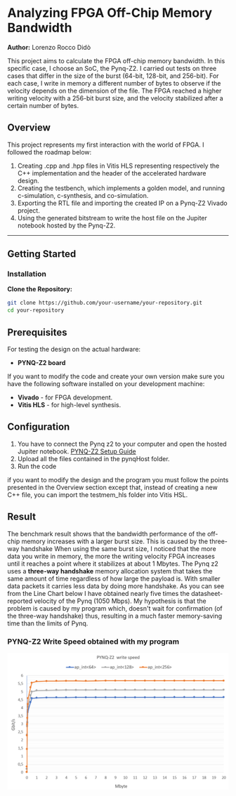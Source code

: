 # Analyzing FPGA Off-Chip Memory Bandwidth

**Author:** Lorenzo Rocco Didò  

This project aims to calculate the FPGA off-chip memory bandwidth. In this specific case, I choose an SoC, the Pynq-Z2. I carried out tests on three cases that differ in the size of the burst (64-bit, 128-bit, and 256-bit). For each case, I write in memory a different number of bytes to observe if the velocity depends on the dimension of the file. The FPGA reached a higher writing velocity with a 256-bit burst size, and the velocity stabilized after a certain number of bytes.

## Overview

This project represents my first interaction with the world of FPGA. I followed the roadmap below:

1. Creating .cpp and .hpp files in Vitis HLS representing respectively the C++ implementation and the header of the accelerated hardware design.
2. Creating the testbench, which implements a golden model, and running c-simulation, c-synthesis, and co-simulation.
3. Exporting the RTL file and importing the created IP on a Pynq-Z2 Vivado project.
4. Using the generated bitstream to write the host file on the Jupiter notebook hosted by the Pynq-Z2.

---

## Getting Started

### Installation

 **Clone the Repository:**
   ```bash
   git clone https://github.com/your-username/your-repository.git
   cd your-repository
   ```
## Prerequisites
For testing the design on the actual hardware:
- **PYNQ-Z2 board**

If you want to modify the code and create your own version make sure you have the following software installed on your development machine:
- **Vivado** - for FPGA development.
- **Vitis HLS** - for high-level synthesis.

## Configuration

1. You have to connect the Pynq z2 to your computer and open the hosted Jupiter notebook. [PYNQ-Z2 Setup Guide](https://pynq.readthedocs.io/en/v2.3/getting_started/pynq_z2_setup.html)
2. Upload all the files contained in the pynqHost folder.
3. Run the code

if you want to modify the design and the program you must follow the points presented in the Overview section except that, instead of creating a new C++ file, you can import the testmem_hls folder into Vitis HSL.

## Result

The benchmark result shows that the bandwidth performance of the off-chip memory increases with a larger burst size. This is caused by the three-way handshake When using the same burst size, I noticed that the more data you write in memory, the more the writing velocity FPGA increases until it reaches a point where it stabilizes at about 1 Mbytes.
The Pynq z2 uses a **three-way handshake** memory allocation system that takes the same amount of time regardless of how large the payload is. With smaller data packets it carries less data by doing more handshake. 
As you can see from the Line Chart below I have obtained nearly five times the datasheet-reported velocity of the Pynq (1050 Mbps).
My hypothesis is that the problem is caused by my program which, doesn't wait for confirmation (of the three-way handshake) thus, resulting in a much faster memory-saving time than the limits of Pynq.

### PYNQ-Z2 Write Speed obtained with my program

![PYNQ-Z2 Write Speed](Graph.png)






